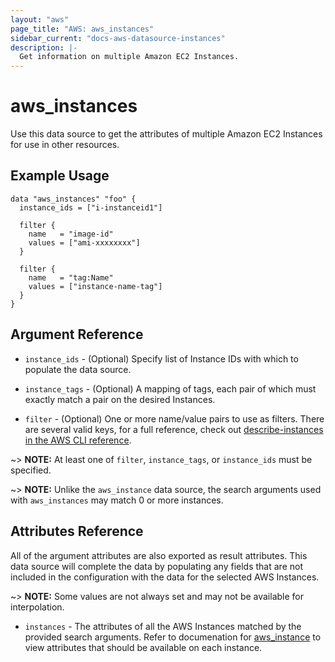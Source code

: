 ```yaml
---
layout: "aws"
page_title: "AWS: aws_instances"
sidebar_current: "docs-aws-datasource-instances"
description: |-
  Get information on multiple Amazon EC2 Instances.
---
```


# aws\_instances

Use this data source to get the attributes of multiple Amazon EC2 Instances for use in other
resources.

## Example Usage

```
data "aws_instances" "foo" {
  instance_ids = ["i-instanceid1"]

  filter {
    name   = "image-id"
    values = ["ami-xxxxxxxx"]
  }

  filter {
    name   = "tag:Name"
    values = ["instance-name-tag"]
  }
}
```

## Argument Reference

* `instance_ids` - (Optional) Specify list of Instance IDs with which to populate the data source.

* `instance_tags` - (Optional) A mapping of tags, each pair of which must
exactly match a pair on the desired Instances.

* `filter` - (Optional) One or more name/value pairs to use as filters. There are
several valid keys, for a full reference, check out
[describe-instances in the AWS CLI reference][1].

~> **NOTE:** At least one of `filter`, `instance_tags`, or `instance_ids` must be specified.

~> **NOTE:** Unlike the `aws_instance` data source, the search arguments used with `aws_instances`
may match 0 or more instances.

## Attributes Reference

All of the argument attributes are also exported as result attributes. This data source will
complete the data by populating any fields that are not included in the configuration with
the data for the selected AWS Instances.

~> **NOTE:** Some values are not always set and may not be available for
interpolation.

* `instances` - The attributes of all the AWS Instances matched by the provided search arguments.
Refer to documenation for [aws_instance](/docs/providers/aws/d/instance.html) to view attributes
that should be available on each instance.

[1]: http://docs.aws.amazon.com/cli/latest/reference/ec2/describe-instances.html
